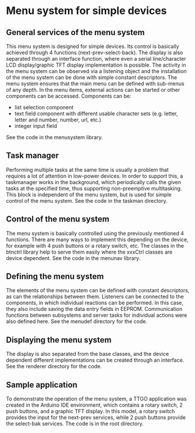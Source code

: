 # Menu system for simple devices

## General services of the menu system
This menu system is designed for simple devices. Its control is basically achieved through 4 functions (next-prev-select-back).
The display is also separated through an interface function, where even a serial line/character LCD display/graphic TFT display implementation is possible.
The activity in the menu system can be observed via a listening object and the installation of the menu system can be done with simple constant descriptors.
The menu system ensures that the main menu can be defined with sub-menus of any depth. In the menu items, external actions can be started or other components can be accessed.
Components can be:
- list selection component
- text field component with different usable character sets (e.g. letter, letter and number, number, url, etc.)
- integer input field

See the code in the menusystem library.

## Task manager
Performing multiple tasks at the same time is usually a problem that requires a lot of attention in low-power devices. In order to support this, a taskmanager works in the background, which periodically calls the given tasks at the specified time, thus supporting non-preemptive multitasking.
This block is independent of the menu system, but is used for simple control of the menu system.
See the code in the taskman directory.

## Control of the menu system
The menu system is basically controlled using the previously mentioned 4 functions. There are many ways to implement this depending on the device, for example with 4 push buttons or a rotary switch, etc.
The classes in the btnctrl library help to serve them easily where the xxxCtrl classes are device dependent.
See the code in the menunav library.

## Defining the menu system
The elements of the menu system can be defined with constant descriptors, as can the relationships between them. Listeners can be connected to the components, in which individual reactions can be performed. In this case, they also include saving the data entry fields in EEPROM.
Communication functions between subsystems and server tasks for individual actions were also defined here.
See the menudef directory for the code.

## Displaying the menu system
The display is also separated from the base classes, and the device dependent different implementations can be created through an interface.
See the renderer directory for the code.

## Sample application
To demonstrate the operation of the menu system, a TTGO application was created in the Arduino IDE environment, which contains a rotary switch, 2 push buttons, and a graphic TFT display.
In this model, a rotary switch provides the input for the next-prev services, while 2 push buttons provide the select-bak services.
The code is in the root directory.
